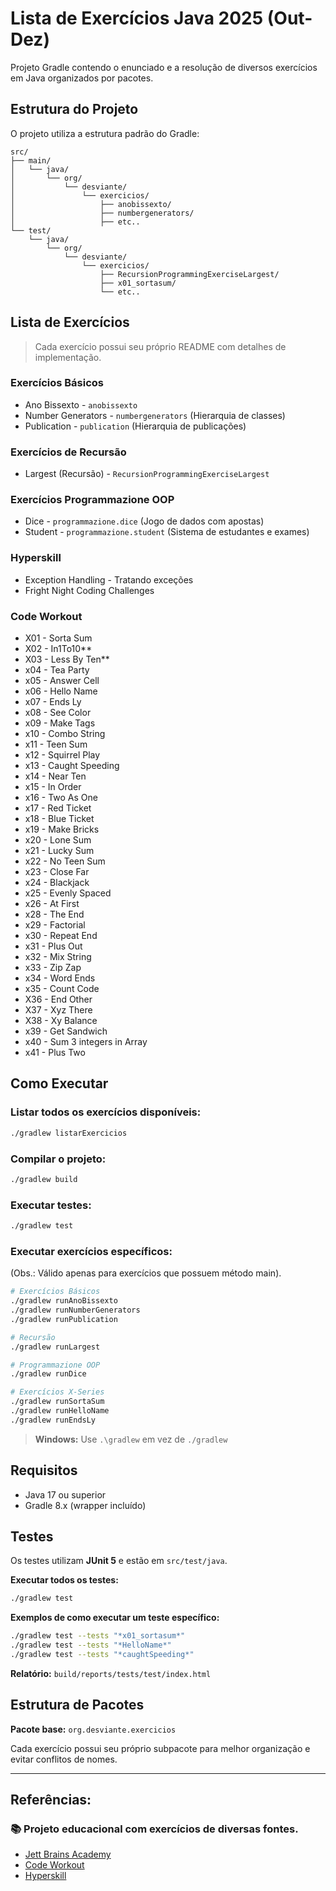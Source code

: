 # Lista de Exercícios Java 2025 (Out-Dez)

Projeto Gradle contendo o enunciado e a resolução de diversos exercícios em Java organizados por pacotes.

## Estrutura do Projeto

O projeto utiliza a estrutura padrão do Gradle:

```
src/
├── main/
│   └── java/
│       └── org/
│           └── desviante/
│               └── exercicios/
│                   ├── anobissexto/
│                   ├── numbergenerators/
│                   ├── etc..
└── test/
    └── java/
        └── org/
            └── desviante/
                └── exercicios/
                    ├── RecursionProgrammingExerciseLargest/
                    ├── x01_sortasum/
                    └── etc..

```

## Lista de Exercícios

> Cada exercício possui seu próprio README com detalhes de implementação.

### Exercícios Básicos
- Ano Bissexto - `anobissexto`
- Number Generators - `numbergenerators` (Hierarquia de classes)
- Publication - `publication` (Hierarquia de publicações)

### Exercícios de Recursão
- Largest (Recursão) - `RecursionProgrammingExerciseLargest`

### Exercícios Programmazione OOP
- Dice - `programmazione.dice` (Jogo de dados com apostas)
- Student - `programmazione.student` (Sistema de estudantes e exames)

### Hyperskill
- Exception Handling - Tratando exceções
- Fright Night Coding Challenges

### Code Workout
- X01 - Sorta Sum
- X02 - In1To10**
- X03 - Less By Ten**
- x04 - Tea Party
- x05 - Answer Cell
- x06 - Hello Name
- x07 - Ends Ly
- x08 - See Color
- x09 - Make Tags
- x10 - Combo String
- x11 - Teen Sum
- x12 - Squirrel Play
- x13 - Caught Speeding
- x14 - Near Ten
- x15 - In Order
- x16 - Two As One
- x17 - Red Ticket
- x18 - Blue Ticket
- x19 - Make Bricks
- x20 - Lone Sum
- x21 - Lucky Sum
- x22 - No Teen Sum
- x23 - Close Far
- x24 - Blackjack
- x25 - Evenly Spaced
- x26 - At First
- x28 - The End
- x29 - Factorial
- x30 - Repeat End
- x31 - Plus Out
- x32 - Mix String
- x33 - Zip Zap
- x34 - Word Ends
- x35 - Count Code
- X36 - End Other
- X37 - Xyz There
- X38 - Xy Balance
- x39 - Get Sandwich
- x40 - Sum 3 integers in Array
- x41 - Plus Two

## Como Executar

### Listar todos os exercícios disponíveis:
```bash
./gradlew listarExercicios
```

### Compilar o projeto:
```bash
./gradlew build
```

### Executar testes:
```bash
./gradlew test
```

### Executar exercícios específicos:

(Obs.: Válido apenas para exercícios que possuem método main).

```bash
# Exercícios Básicos
./gradlew runAnoBissexto
./gradlew runNumberGenerators
./gradlew runPublication

# Recursão
./gradlew runLargest

# Programmazione OOP
./gradlew runDice

# Exercícios X-Series
./gradlew runSortaSum
./gradlew runHelloName
./gradlew runEndsLy
```

> **Windows:** Use `.\gradlew` em vez de `./gradlew`

## Requisitos

- Java 17 ou superior
- Gradle 8.x (wrapper incluído)

## Testes

Os testes utilizam **JUnit 5** e estão em `src/test/java`.

**Executar todos os testes:**
```bash
./gradlew test
```

**Exemplos de como executar um teste específico:**
```bash
./gradlew test --tests "*x01_sortasum*"
./gradlew test --tests "*HelloName*"
./gradlew test --tests "*caughtSpeeding*"
```

**Relatório:** `build/reports/tests/test/index.html`

## Estrutura de Pacotes

**Pacote base:** `org.desviante.exercicios`

Cada exercício possui seu próprio subpacote para melhor organização e evitar conflitos de nomes.

---

## Referências:

### 📚 Projeto educacional com exercícios de diversas fontes.

- [Jett Brains Academy](https://www.jetbrains.com/pt-br/academy/)
- [Code Workout](https://codeworkout.cs.vt.edu/)
- [Hyperskill](https://hyperskill.org/join/aeba947b2)

